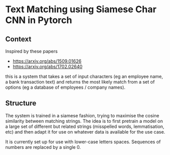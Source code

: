 # Text Matching using Siamese Char CNN in Pytorch

## Context

Inspired by these papers

* https://arxiv.org/abs/1509.01626
* https://arxiv.org/abs/1702.02640

this is a system that takes a set of input characters (eg an employee name, a bank transaction text) and returns
the most likely match from a set of options (eg a database of employees / company names).  


## Structure

The system is trained in a siamese fashion, trying to maximise the cosine similarity between matching strings. 
The idea is to first pretrain a model on a large set of different but related strings (misspelled words, 
lemmatisation, etc) and then adapt it for use on whatever data is available for the use case.

It is currently set up for use with lower-case letters spaces. Sequences of numbers are replaced by a single 0.